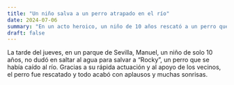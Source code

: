 ```yaml
---
title: "Un niño salva a un perro atrapado en el río"
date: 2024-07-06
summary: "En un acto heroico, un niño de 10 años rescató a un perro que había caído al agua en su ciudad."
draft: false
---
```


La tarde del jueves, en un parque de Sevilla, Manuel, un niño de solo 10 años, no dudó en saltar al agua para salvar a “Rocky”, un perro que se había caído al río. Gracias a su rápida actuación y al apoyo de los vecinos, el perro fue rescatado y todo acabó con aplausos y muchas sonrisas.
